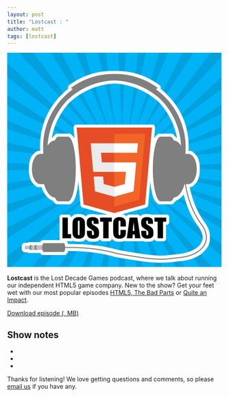 ```yaml
---
layout: post
title: "Lostcast : "
author: matt
tags: [lostcast]
---
```


<div class="full-frame">
	<img alt="Lostcast logo" src="/media/images/lostcast/500x500.jpg">
</div>

**Lostcast** is the Lost Decade Games podcast, where we talk about running our independent HTML5 game company. New to the show? Get your feet wet with our most popular episodes [HTML5, The Bad Parts](/lostcast-episode-7-html5-the-bad-parts/) or [Quite an Impact](/lostcast-episode-14-quite-an-impact/).

<a class="download-podcast" href="">
	Download episode (, MB)
</a>

## Show notes

* []()
* []()
* []()

Thanks for listening! We love getting questions and comments, so please [email us](mailto:hello@lostdecadegames.com) if you have any.
